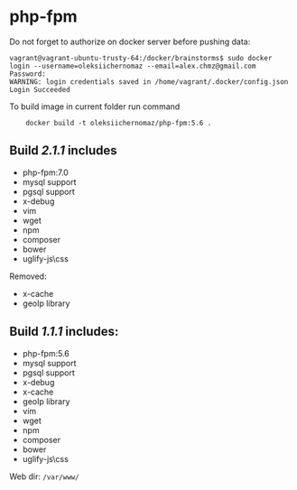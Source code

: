 # php-fpm
Do not forget to authorize on docker server before pushing data:
```
vagrant@vagrant-ubuntu-trusty-64:/docker/brainstorms$ sudo docker login --username=oleksiichernomaz --email=alex.chmz@gmail.com
Password:
WARNING: login credentials saved in /home/vagrant/.docker/config.json
Login Succeeded
```

To build image in current folder run command
```
    docker build -t oleksiichernomaz/php-fpm:5.6 .
```
## Build _2.1.1_ includes ##

* php-fpm:7.0
* mysql support
* pgsql support
* x-debug
* vim
* wget
* npm
* composer
* bower
* uglify-js\css

Removed:

* x-cache
* geoIp library

## Build _1.1.1_ includes: ##

* php-fpm:5.6
* mysql support
* pgsql support
* x-debug
* x-cache
* geoIp library
* vim
* wget
* npm
* composer
* bower
* uglify-js\css

Web dir:
```/var/www/```
